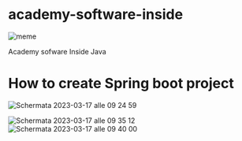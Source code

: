 # academy-software-inside

![meme](https://user-images.githubusercontent.com/98833112/220313307-d7a9697b-7a31-4e4d-b6a2-b8417caf1d1a.png)


<p>Academy sofware Inside Java </p>


# How to create Spring boot project 

![Schermata 2023-03-17 alle 09 24 59](https://user-images.githubusercontent.com/98833112/225851963-5ff3e1ba-26c2-4123-b038-c4b28d048510.png)



![Schermata 2023-03-17 alle 09 35 12](https://user-images.githubusercontent.com/98833112/225855158-7acf547b-6771-4a53-9c94-146e235f7fa3.png)
![Schermata 2023-03-17 alle 09 40 00](https://user-images.githubusercontent.com/98833112/225855167-1baa76bf-fe48-44f9-ae88-0b8cb91c2fd8.png)
